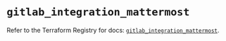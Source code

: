 # `gitlab_integration_mattermost`

Refer to the Terraform Registry for docs: [`gitlab_integration_mattermost`](https://registry.terraform.io/providers/gitlabhq/gitlab/17.8.0/docs/resources/integration_mattermost).
